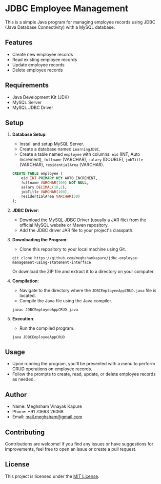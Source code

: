 # JDBC Employee Management

This is a simple Java program for managing employee records using JDBC (Java Database Connectivity) with a MySQL database.

## Features

- Create new employee records
- Read existing employee records
- Update employee records
- Delete employee records

## Requirements

- Java Development Kit (JDK)
- MySQL Server
- MySQL JDBC Driver

## Setup

1. **Database Setup**: 
    - Install and setup MySQL Server.
    - Create a database named `LearningJDBC`.
    - Create a table named `employee` with columns: `eid` (INT, Auto Increment), `fullname` (VARCHAR), `salary` (DOUBLE), `jobTitle` (VARCHAR), `residentialArea` (VARCHAR).
    ```sql
    CREATE TABLE employee (
        eid INT PRIMARY KEY AUTO_INCREMENT,
        fullname VARCHAR(100) NOT NULL,
        salary DECIMAL(10,2),
        jobTitle VARCHAR(100),
        residentialArea VARCHAR(50)
    );
    ```

2. **JDBC Driver**: 
    - Download the MySQL JDBC Driver (usually a JAR file) from the official MySQL website or Maven repository.
    - Add the JDBC driver JAR file to your project's classpath.

3. **Downloading the Program**:
    - Clone this repository to your local machine using Git.
    ```
    git clone https://github.com/meghshamkapure/jdbc-employee-management-using-statement-interface
    ```
    Or download the ZIP file and extract it to a directory on your computer.

4. **Compilation**: 
    - Navigate to the directory where the `JDBCEmployeeAppCRUD.java` file is located.
    - Compile the Java file using the Java compiler.
    ```
    javac JDBCEmployeeAppCRUD.java
    ```

5. **Execution**: 
    - Run the compiled program.
    ```
    java JDBCEmployeeAppCRUD
    ```

## Usage

- Upon running the program, you'll be presented with a menu to perform CRUD operations on employee records.
- Follow the prompts to create, read, update, or delete employee records as needed.

## Author

- Name: Meghsham Vinayak Kapure
- Phone: +91 70663 26068
- Email: mail.meghsham@gmail.com

## Contributing

Contributions are welcome! If you find any issues or have suggestions for improvements, feel free to open an issue or create a pull request.

## License

This project is licensed under the [MIT License](LICENSE).
